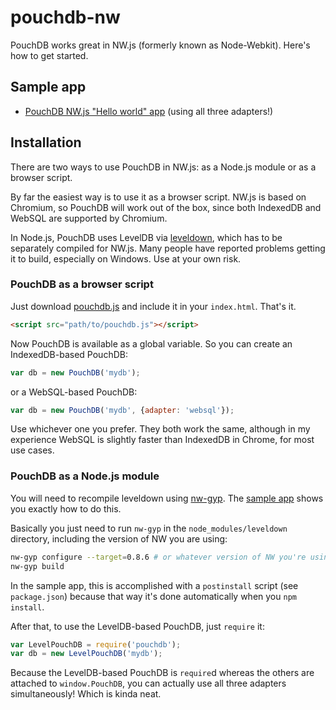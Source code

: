 pouchdb-nw
==========

PouchDB works great in NW.js (formerly known as Node-Webkit). Here's how to get started.

Sample app
----

* [PouchDB NW.js "Hello world" app](https://github.com/nolanlawson/node-webkit-pouchdb-demo) (using all three adapters!)

Installation
-----

There are two ways to use PouchDB in NW.js: as a Node.js module or as a browser script.

By far the easiest way is to use it as a browser script. NW.js is based on Chromium, so PouchDB will work out of the box, since both IndexedDB and WebSQL are supported by Chromium.

In Node.js, PouchDB uses LevelDB via [leveldown](https://www.npmjs.com/package/leveldown), which has to be separately compiled for NW.js. Many people have reported problems getting it to build, especially on Windows. Use at your own risk.

### PouchDB as a browser script

Just download [pouchdb.js](http://pouchdb.com/guides/setup-pouchdb.html) and include it in your `index.html`. That's it.

```html
<script src="path/to/pouchdb.js"></script>
```

Now PouchDB is available as a global variable. So you can create an IndexedDB-based PouchDB:

```js
var db = new PouchDB('mydb');
```

or a WebSQL-based PouchDB:

```js
var db = new PouchDB('mydb', {adapter: 'websql'});
```

Use whichever one you prefer. They both work the same, although in my experience WebSQL is slightly faster than IndexedDB in Chrome, for most use cases.

### PouchDB as a Node.js module

You will need to recompile leveldown using [nw-gyp](https://www.npmjs.com/package/nw-gyp). The [sample app](https://github.com/nolanlawson/node-webkit-pouchdb-demo) shows you exactly how to do this.

Basically you just need to run `nw-gyp` in the `node_modules/leveldown` directory, including the version of NW you are using:

```bash
nw-gyp configure --target=0.8.6 # or whatever version of NW you're using
nw-gyp build
```

In the sample app, this is accomplished with a `postinstall` script (see `package.json`) because that way it's done automatically when you `npm install`.

After that, to use the LevelDB-based PouchDB, just `require` it:

```js
var LevelPouchDB = require('pouchdb');
var db = new LevelPouchDB('mydb');
```

Because the LevelDB-based PouchDB is `require`d whereas the others are attached to `window.PouchDB`, you can actually use all three adapters simultaneously! Which is kinda neat.

